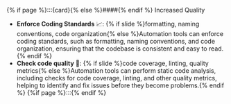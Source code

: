 {% if page %}:::{card}{% else %}####{% endif %}  Increased Quality
- **Enforce Coding Standards** 📈: {% if slide %}formatting, naming conventions, code organization{% else %}Automation tools can enforce coding standards, such as formatting, naming conventions, and code organization, ensuring that the codebase is consistent and easy to read.{% endif %}
- **Check code quality** 🚨: {% if slide %}code coverage, linting, quality metrics{% else %}Automation tools can perform static code analysis, including checks for code coverage, linting, and other quality metrics, helping to identify and fix issues before they become problems.{% endif %}
{%if page %}:::{% endif %}
